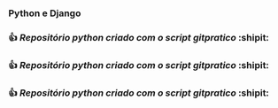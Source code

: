 ### Python e Django
### :+1: *Repositório python criado com o script gitpratico* :shipit:
### :+1: *Repositório python criado com o script gitpratico* :shipit:
### :+1: *Repositório python criado com o script gitpratico* :shipit:
